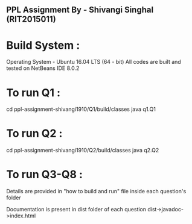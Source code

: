 ## PPL Assignment By - Shivangi Singhal (RIT2015011)

# Build System :  
Operating System - Ubuntu 16.04 LTS (64 - bit)
All codes are built and tested on NetBeans IDE 8.0.2

# To run Q1 :
cd ppl-assignment-shivangi1910/Q1/build/classes
java q1.Q1

# To run Q2 :
cd ppl-assignment-shivangi1910/Q2/build/classes
java q2.Q2

# To run Q3-Q8 :
Details are provided in "how to build and run" file inside each question's folder

Documentation is present in dist folder of each question dist->javadoc->index.html
